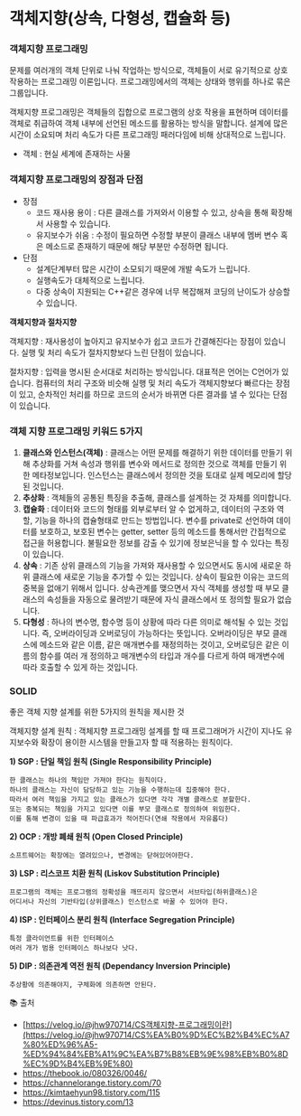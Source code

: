 # 객체지향(상속, 다형성, 캡슐화 등)

### 객체지향 프로그래밍

문제를 여러개의 객체 단위로 나눠 작업하는 방식으로, 객체들이 서로 유기적으로 상호작용하는 프로그래밍 이론입니다. 프로그래밍에서의 객체는 상태와 행위를 하나로 묶은 그룹입니다. 

객체지향 프로그래밍은 객체들의 집합으로 프로그램의 상호 작용을 표현하며 데이터를 객체로 취급하여 객체 내부에 선언된 메소드를 활용하는 방식을 말합니다. 설계에 많은 시간이 소요되며 처리 속도가 다른 프로그래밍 패러다임에 비해 상대적으로 느립니다.

- 객체 : 현실 세계에 존재하는 사물

### 객체지향 프로그래밍의 장점과 단점

- 장점
    - 코드 재사용 용이 : 다른 클래스를 가져와서 이용할 수 있고, 상속을 통해 확장해서 사용할 수 있습니다.
    - 유지보수가 쉬움 : 수정이 필요하면 수정할 부분이 클래스 내부에 멤버 변수 혹은 메소드로 존재하기 때문에 해당 부분만 수정하면 됩니다.
- 단점
    - 설계단계부터 많은 시간이 소모되기 때문에 개발 속도가 느립니다.
    - 실행속도가 대체적으로 느립니다.
    - 다중 상속이 지원되는 C++같은 경우에 너무 복잡해져 코딩의 난이도가 상승할 수 있습니다.

**객체지향과 절차지향**

객체지향 : 재사용성이 높아지고 유지보수가 쉽고 코드가 간결해진다는 장점이 있습니다. 실행 및 처리 속도가 절차지향보다 느린 단점이 있습니다. 

절차지향 : 입력을 명시된 순서대로 처리하는 방식입니다. 대표적은 언어는 C언어가 있습니다. 컴퓨터의 처리 구조와 비슷해 실행 및 처리 속도가 객체지향보다 빠르다는 장점이 있고, 순차적인 처리를 하므로 코드의 순서가 바뀌면 다른 결과를 낼 수 있다는 단점이 있습니다. 

### 객체 지향 프로그래밍 키워드 5가지

1. **클래스와 인스턴스(객체)** : 클래스는 어떤 문제를 해결하기 위한 데이터를 만들기 위해 추상화를 거쳐 속성과 행위를 변수와 메서드로 정의한 것으로 객체를 만들기 위한 메타정보입니다. 인스턴스는 클래스에서 정의한 것을 토대로 실제 메모리에 할당된 것입니다. 
2. **추상화** : 객체들의 공통된 특징을 추출해, 클래스를 설계하는 것 자체를 의미합니다. 
3. **캡슐화** : 데이터와 코드의 형태를 외부로부터 알 수 없게하고, 데이터의 구조와 역할, 기능을 하나의 캡슐형태로 만드는 방법입니다. 변수를 private로 선언하여 데이터를 보호하고, 보호된 변수는 getter, setter 등의 메소드를 통해서만 간접적으로 접근을 허용합니다. 불필요한 정보를 감출 수 있기에 정보은닉을 할 수 있다는 특징이 있습니다. 
4. **상속** : 기존 상위 클래스의 기능을 가져와 재사용할 수 있으면서도 동시에 새로운 하위 클래스에 새로운 기능을 추가할 수 있는 것입니다. 상속이 필요한 이유는 코드의 중복을 없애기 위해서 입니다. 상속관계를 맺으면서 자식 객체를 생성할 때 부모 클래스의 속성들을 자동으로 물려받기 때문에 자식 클래스에서 또 정의할 필요가 없습니다. 
5. **다형성** : 하나의 변수명, 함수명 등이 상황에 따라 다른 의미로 해석될 수 있는 것입니다. 즉, 오버라이딩과 오버로딩이 가능하다는 뜻입니다. 오버라이딩은 부모 클래스에 메소드와 같은 이름, 같은 매개변수를 재정의하는 것이고, 오버로딩은 같은 이름의 함수를 여러 개 정의하고 매개변수의 타입과 개수를 다르게 하여 매개변수에 따라 호출할 수 있게 하는 것입니다. 

### SOLID

좋은 객체 지향 설계를 위한 5가지의 원칙을 제시한 것

객체지향 설계 원칙 : 객체지향 프로그래밍 설계를 할 때 프로그래머가 시간이 지나도 유지보수와 확장이 용이한 시스템을 만들고자 할 때 적용하는 원칙이다. 

**1) SGP : 단일 책임 원칙 (Single Responsibility Principle)**

```
한 클래스는 하나의 책임만 가져야 한다는 원칙이다.
하나의 클래스는 자신이 담당하고 있는 기능을 수행하는데 집중해야 한다. 
따라서 여러 책임을 가지고 있는 클래스가 있다면 각각 개별 클래스로 분할한다. 
또는 중복되는 책임을 가지고 있다면 이를 부모 클래스로 정의하여 위임한다. 
이를 통해 변경이 있을 때 파급효과가 적어진다(연쇄 작용에서 자유롭다)
```

**2) OCP : 개방 폐쇄 원칙 (Open Closed Principle)**

```
소프트웨어는 확장에는 열려있으나, 변경에는 닫혀있어야한다. 
```

**3) LSP : 리스코프 치환 원칙 (Liskov Substitution Principle)**

```
프로그램의 객체는 프로그램의 정확성을 깨뜨리지 않으면서 서브타입(하위클래스)은 
어디서나 자신의 기반타입(상위클래스) 인스턴스로 바꿀 수 있어야 한다.
```

**4) ISP : 인터페이스 분리 원칙 (Interface Segregation Principle)**

```
특정 클라이언트를 위한 인터페이스
여러 개가 범용 인터페이스 하나보다 낫다.
```

**5) DIP : 의존관계 역전 원칙 (Dependancy Inversion Principle)** 

```
추상황에 의존해야지, 구체화에 의존하면 안된다. 
```

📚 출처

- [https://velog.io/@jhw970714/CS객체지향-프로그래밍이란](https://velog.io/@jhw970714/CS%EA%B0%9D%EC%B2%B4%EC%A7%80%ED%96%A5-%ED%94%84%EB%A1%9C%EA%B7%B8%EB%9E%98%EB%B0%8D%EC%9D%B4%EB%9E%80)
- https://thebook.io/080326/0046/
- https://channelorange.tistory.com/70
- https://kimtaehyun98.tistory.com/115
- https://devinus.tistory.com/13